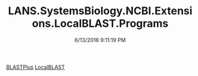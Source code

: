 ﻿---
title: LANS.SystemsBiology.NCBI.Extensions.LocalBLAST.Programs
date: 6/13/2016 9:11:19 PM
---

[BLASTPlus](T-LANS.SystemsBiology.NCBI.Extensions.LocalBLAST.Programs.BLASTPlus.html)
[LocalBLAST](T-LANS.SystemsBiology.NCBI.Extensions.LocalBLAST.Programs.LocalBLAST.html)
